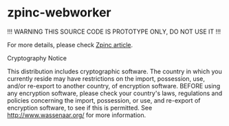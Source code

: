 # zpinc-webworker

!!! WARNING THIS SOURCE CODE IS PROTOTYPE ONLY, DO NOT USE IT !!!

For more details, please check [Zpinc article](zpinc_paper.pdf).

Cryptography Notice

This distribution includes cryptographic software. The country in which you currently reside may have restrictions on the import, possession, use, and/or re-export to another country, of encryption software. BEFORE using any encryption software, please check your country's laws, regulations and policies concerning the import, possession, or use, and re-export of encryption software, to see if this is permitted. See http://www.wassenaar.org/ for more information.
